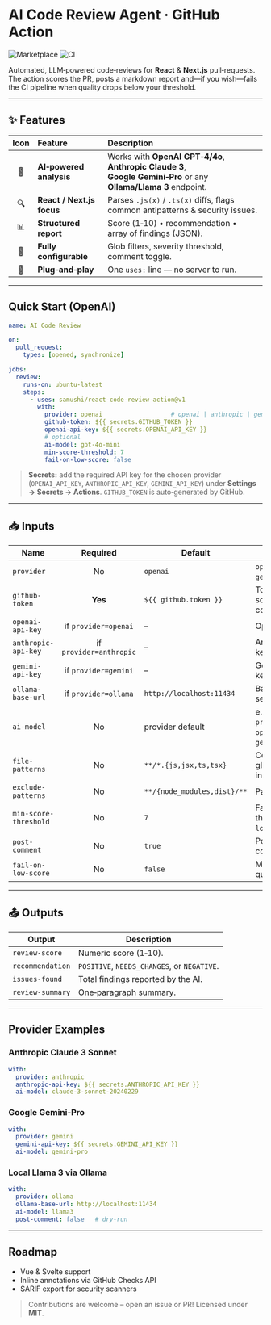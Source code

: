 # AI Code Review Agent · GitHub Action

![Marketplace](https://img.shields.io/badge/GitHub%20Marketplace-AI%20Code%20Review%20Agent-blue?logo=github)
![CI](https://github.com/samushi/react-code-review-action/actions/workflows/test-action.yml/badge.svg)

Automated, LLM‑powered code‑reviews for **React** & **Next.js** pull‑requests.
The action scores the PR, posts a markdown report and—if you wish—fails the
CI pipeline when quality drops below your threshold.

---

## ✨ Features

| Icon | Feature                   | Description                                                                                                       |
| :--: | :------------------------ | :---------------------------------------------------------------------------------------------------------------- |
|  🤖  | **AI‑powered analysis**   | Works with **OpenAI GPT‑4/4o**, **Anthropic Claude 3**, **Google Gemini‑Pro** or any **Ollama/Llama 3** endpoint. |
|  🔍  | **React / Next.js focus** | Parses `.js(x)` / `.ts(x)` diffs, flags common antipatterns & security issues.                                    |
|  📊  | **Structured report**     | Score (1‑10) • recommendation • array of findings (JSON).                                                         |
|  🎯  | **Fully configurable**    | Glob filters, severity threshold, comment toggle.                                                                 |
|  🚀  | **Plug‑and‑play**         | One `uses:` line — no server to run.                                                                              |

---

## Quick Start (OpenAI)

```yaml
name: AI Code Review

on:
  pull_request:
    types: [opened, synchronize]

jobs:
  review:
    runs-on: ubuntu-latest
    steps:
      - uses: samushi/react-code-review-action@v1
        with:
          provider: openai                   # openai | anthropic | gemini | ollama
          github-token: ${{ secrets.GITHUB_TOKEN }}
          openai-api-key: ${{ secrets.OPENAI_API_KEY }}
          # optional
          ai-model: gpt-4o-mini
          min-score-threshold: 7
          fail-on-low-score: false
```

> **Secrets:** add the required API key for the chosen provider (`OPENAI_API_KEY`,
> `ANTHROPIC_API_KEY`, `GEMINI_API_KEY`) under **Settings → Secrets → Actions**.
> `GITHUB_TOKEN` is auto‑generated by GitHub.

---

## 📥 Inputs

| Name                  |         Required        | Default                     | Description                                                                   |
| --------------------- | :---------------------: | --------------------------- | ----------------------------------------------------------------------------- |
| `provider`            |            No           | `openai`                    | `openai` · `anthropic` · `gemini` · `ollama`                                  |
| `github-token`        |         **Yes**         | `${{ github.token }}`       | Token with `repo` scope to post PR comments.                                  |
| `openai-api-key`      |   if `provider=openai`  | –                           | OpenAI secret key.                                                            |
| `anthropic-api-key`   | if `provider=anthropic` | –                           | Anthropic Claude key.                                                         |
| `gemini-api-key`      |   if `provider=gemini`  | –                           | Google Generative AI key.                                                     |
| `ollama-base-url`     |   if `provider=ollama`  | `http://localhost:11434`    | Base URL of Ollama server.                                                    |
| `ai-model`            |            No           | provider default            | e.g. `gpt-4-turbo-preview`, `claude-3-opus-20240229`, `gemini-pro`, `llama3`. |
| `file-patterns`       |            No           | `**/*.{js,jsx,ts,tsx}`      | Comma‑separated glob patterns to include.                                     |
| `exclude-patterns`    |            No           | `**/{node_modules,dist}/**` | Patterns to ignore.                                                           |
| `min-score-threshold` |            No           | `7`                         | Fail CI if score < threshold & `fail-on-low-score=true`.                      |
| `post-comment`        |            No           | `true`                      | Post report as PR comment.                                                    |
| `fail-on-low-score`   |            No           | `false`                     | Mark job failed when quality is low.                                          |

---

## 📤 Outputs

| Output           | Description                                 |
| ---------------- | ------------------------------------------- |
| `review-score`   | Numeric score (1‑10).                       |
| `recommendation` | `POSITIVE`, `NEEDS_CHANGES`, or `NEGATIVE`. |
| `issues-found`   | Total findings reported by the AI.          |
| `review-summary` | One‑paragraph summary.                      |

---

## Provider Examples

### Anthropic Claude 3 Sonnet

```yaml
with:
  provider: anthropic
  anthropic-api-key: ${{ secrets.ANTHROPIC_API_KEY }}
  ai-model: claude-3-sonnet-20240229
```

### Google Gemini‑Pro

```yaml
with:
  provider: gemini
  gemini-api-key: ${{ secrets.GEMINI_API_KEY }}
  ai-model: gemini-pro
```

### Local Llama 3 via Ollama

```yaml
with:
  provider: ollama
  ollama-base-url: http://localhost:11434
  ai-model: llama3
  post-comment: false   # dry‑run
```

---

## Roadmap

* Vue & Svelte support
* Inline annotations via GitHub Checks API
* SARIF export for security scanners

> Contributions are welcome – open an issue or PR! Licensed under **MIT**.
